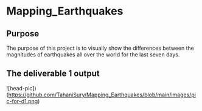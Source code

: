 # Mapping_Earthquakes

## Purpose
The purpose of this project is to visually show the differences between the magnitudes of earthquakes all over the world for the last seven days.

## The deliverable 1 output 

![head-pic])(https://github.com/TahaniSury/Mapping_Earthquakes/blob/main/images/pic-for-d1.png)
